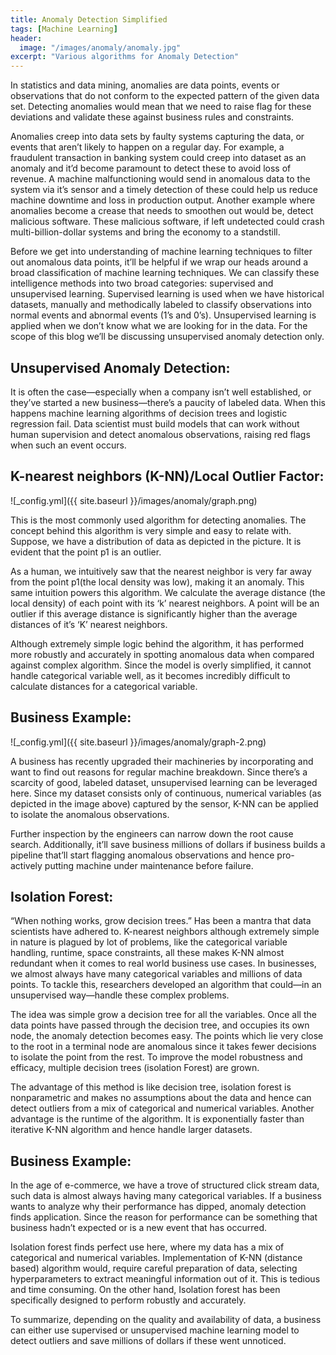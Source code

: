 ```yaml
---
title: Anomaly Detection Simplified
tags: [Machine Learning]
header:
  image: "/images/anomaly/anomaly.jpg"
excerpt: "Various algorithms for Anomaly Detection"
---
```


In statistics and data mining, anomalies are data points, events or observations that do not conform to the expected pattern of the given data set. Detecting anomalies would mean that we need to raise flag for these deviations and validate these against business rules and constraints.

Anomalies creep into data sets by faulty systems capturing the data, or events that aren’t likely to happen on a regular day. For example, a fraudulent transaction in banking system could creep into dataset as an anomaly and it’d become paramount to detect these to avoid loss of revenue. A machine malfunctioning would send in anomalous data to the system via it’s sensor and a timely detection of these could help us reduce machine downtime and loss in production output. Another example where anomalies become a crease that needs to smoothen out would be, detect malicious software. These malicious software, if left undetected could crash multi-billion-dollar systems and bring the economy to a standstill.

Before we get into understanding of machine learning techniques to filter out anomalous data points, it’ll be helpful if we wrap our heads around a broad classification of machine learning techniques. We can classify these intelligence methods into two broad categories: supervised and unsupervised learning. Supervised learning is used when we have historical datasets, manually and methodically labeled to classify observations into normal events and abnormal events (1’s and 0’s). Unsupervised learning is applied when we don’t know what we are looking for in the data. For the scope of this blog we’ll be discussing unsupervised anomaly detection only.

## Unsupervised Anomaly Detection:

It is often the case—especially when a company isn’t well established, or they’ve started a new business—there’s a paucity of labeled data. When this happens machine learning algorithms of decision trees and logistic regression fail. Data scientist must build models that can work without human supervision and detect anomalous observations, raising red flags when such an event occurs.

## K-nearest neighbors (K-NN)/Local Outlier Factor:

![_config.yml]({{ site.baseurl }}/images/anomaly/graph.png)

This is the most commonly used algorithm for detecting anomalies. The concept behind this algorithm is very simple and easy to relate with. Suppose, we have a distribution of data as depicted in the picture. It is evident that the point p1 is an outlier.

As a human, we intuitively saw that the nearest neighbor is very far away from the point p1(the local density was low), making it an anomaly. This same intuition powers this algorithm. We calculate the average distance (the local density) of each point with its ‘k’ nearest neighbors. A point will be an outlier if this average distance is significantly higher than the average distances of it’s ‘K’ nearest neighbors.

Although extremely simple logic behind the algorithm, it has performed more robustly and accurately in spotting anomalous data when compared against complex algorithm. Since the model is overly simplified, it cannot handle categorical variable well, as it becomes incredibly difficult to calculate distances for a categorical variable.

## Business Example:

![_config.yml]({{ site.baseurl }}/images/anomaly/graph-2.png)

A business has recently upgraded their machineries by incorporating and want to find out reasons for regular machine breakdown. Since there’s a scarcity of good, labeled dataset, unsupervised learning can be leveraged here. Since my dataset consists only of continuous, numerical variables (as depicted in the image above) captured by the sensor, K-NN can be applied to isolate the anomalous observations.

Further inspection by the engineers can narrow down the root cause search. Additionally, it’ll save business millions of dollars if business builds a pipeline that’ll start flagging anomalous observations and hence pro-actively putting machine under maintenance before failure.

## Isolation Forest:

“When nothing works, grow decision trees.” Has been a mantra that data scientists have adhered to. K-nearest neighbors although extremely simple in nature is plagued by lot of problems, like the categorical variable handling, runtime, space constraints, all these makes K-NN almost redundant when it comes to real world business use cases. In businesses, we almost always have many categorical variables and millions of data points. To tackle this, researchers developed an algorithm that could—in an unsupervised way—handle these complex problems.

The idea was simple grow a decision tree for all the variables. Once all the data points have passed through the decision tree, and occupies its own node, the anomaly detection becomes easy. The points which lie very close to the root in a terminal node are anomalous since it takes fewer decisions to isolate the point from the rest. To improve the model robustness and efficacy, multiple decision trees (isolation Forest) are grown.

The advantage of this method is like decision tree, isolation forest is nonparametric and makes no assumptions about the data and hence can detect outliers from a mix of categorical and numerical variables. Another advantage is the runtime of the algorithm. It is exponentially faster than iterative K-NN algorithm and hence handle larger datasets.

## Business Example:

In the age of e-commerce, we have a trove of structured click stream data, such data is almost always having many categorical variables. If a business wants to analyze why their performance has dipped, anomaly detection finds application. Since the reason for performance can be something that business hadn’t expected or is a new event that has occurred.

Isolation forest finds perfect use here, where my data has a mix of categorical and numerical variables. Implementation of K-NN (distance based) algorithm would, require careful preparation of data, selecting hyperparameters to extract meaningful information out of it. This is tedious and time consuming. On the other hand, Isolation forest has been specifically designed to perform robustly and accurately.

To summarize, depending on the quality and availability of data, a business can either use supervised or unsupervised machine learning model to detect outliers and save millions of dollars if these went unnoticed.

